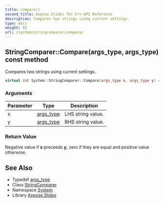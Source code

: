 ```yaml
---
title: Compare()
second_title: Aspose.Slides for C++ API Reference
description: Compares two strings using current settings.
type: docs
weight: 92
url: /system/stringcomparer/compare/
---
```

## StringComparer::Compare(args_type, args_type) const method


Compares two strings using current settings.

```cpp
virtual int System::StringComparer::Compare(args_type x, args_type y) const override
```


### Arguments

| Parameter | Type | Description |
| --- | --- | --- |
| x | [args_type](../args_type/) | LHS string value. |
| y | [args_type](../args_type/) | RHS string value. |

### Return Value

Negative value if **x** preceeds **y**, zero if they are equal and positive value otherwise.

## See Also

* Typedef [args_type](../args_type/)
* Class [StringComparer](../)
* Namespace [System](../../)
* Library [Aspose.Slides](../../../)